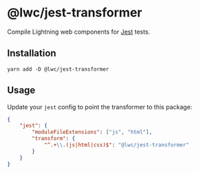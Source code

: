 # @lwc/jest-transformer

Compile Lightning web components for [Jest](https://facebook.github.io/jest/) tests.

## Installation

`yarn add -D @lwc/jest-transformer`

## Usage

Update your `jest` config to point the transformer to this package:

```json
{
    "jest": {
        "moduleFileExtensions": ["js", "html"],
        "transform": {
            "^.+\\.(js|html|css)$": "@lwc/jest-transformer"
        }
    }
}
```
